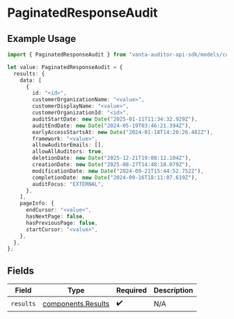 # PaginatedResponseAudit

## Example Usage

```typescript
import { PaginatedResponseAudit } from "vanta-auditor-api-sdk/models/components";

let value: PaginatedResponseAudit = {
  results: {
    data: [
      {
        id: "<id>",
        customerOrganizationName: "<value>",
        customerDisplayName: "<value>",
        customerOrganizationId: "<id>",
        auditStartDate: new Date("2025-01-11T11:34:32.929Z"),
        auditEndDate: new Date("2024-05-19T03:46:21.394Z"),
        earlyAccessStartsAt: new Date("2024-01-18T14:20:26.482Z"),
        framework: "<value>",
        allowAuditorEmails: [],
        allowAllAuditors: true,
        deletionDate: new Date("2025-12-21T19:08:12.104Z"),
        creationDate: new Date("2025-08-27T14:48:18.079Z"),
        modificationDate: new Date("2024-09-21T15:44:52.752Z"),
        completionDate: new Date("2024-09-16T18:11:07.619Z"),
        auditFocus: "EXTERNAL",
      },
    ],
    pageInfo: {
      endCursor: "<value>",
      hasNextPage: false,
      hasPreviousPage: false,
      startCursor: "<value>",
    },
  },
};
```

## Fields

| Field                                                    | Type                                                     | Required                                                 | Description                                              |
| -------------------------------------------------------- | -------------------------------------------------------- | -------------------------------------------------------- | -------------------------------------------------------- |
| `results`                                                | [components.Results](../../models/components/results.md) | :heavy_check_mark:                                       | N/A                                                      |
